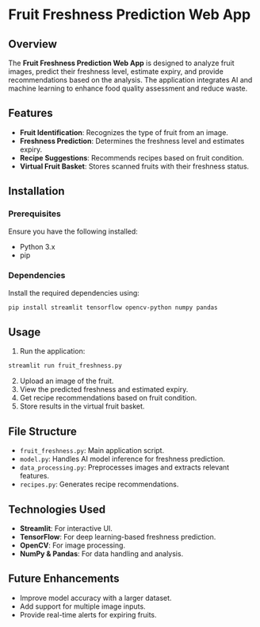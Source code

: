 # Fruit Freshness Prediction Web App

## Overview
The **Fruit Freshness Prediction Web App** is designed to analyze fruit images, predict their freshness level, estimate expiry, and provide recommendations based on the analysis. The application integrates AI and machine learning to enhance food quality assessment and reduce waste.

## Features
- **Fruit Identification**: Recognizes the type of fruit from an image.
- **Freshness Prediction**: Determines the freshness level and estimates expiry.
- **Recipe Suggestions**: Recommends recipes based on fruit condition.
- **Virtual Fruit Basket**: Stores scanned fruits with their freshness status.

## Installation
### Prerequisites
Ensure you have the following installed:
- Python 3.x
- pip

### Dependencies
Install the required dependencies using:
```sh
pip install streamlit tensorflow opencv-python numpy pandas
```

## Usage
1. Run the application:
```sh
streamlit run fruit_freshness.py
```
2. Upload an image of the fruit.
3. View the predicted freshness and estimated expiry.
4. Get recipe recommendations based on fruit condition.
5. Store results in the virtual fruit basket.

## File Structure
- `fruit_freshness.py`: Main application script.
- `model.py`: Handles AI model inference for freshness prediction.
- `data_processing.py`: Preprocesses images and extracts relevant features.
- `recipes.py`: Generates recipe recommendations.

## Technologies Used
- **Streamlit**: For interactive UI.
- **TensorFlow**: For deep learning-based freshness prediction.
- **OpenCV**: For image processing.
- **NumPy & Pandas**: For data handling and analysis.

## Future Enhancements
- Improve model accuracy with a larger dataset.
- Add support for multiple image inputs.
- Provide real-time alerts for expiring fruits.

